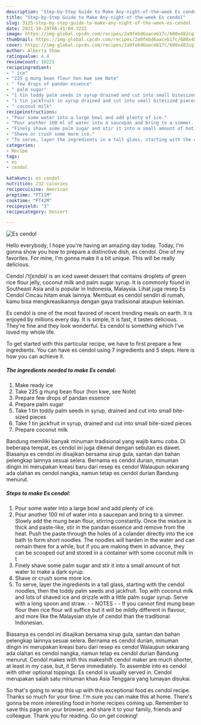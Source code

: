 ```yaml
---
description: "Step-by-Step Guide to Make Any-night-of-the-week Es cendol"
title: "Step-by-Step Guide to Make Any-night-of-the-week Es cendol"
slug: 3125-step-by-step-guide-to-make-any-night-of-the-week-es-cendol
date: 2021-10-29T06:41:04.322Z
image: https://img-global.cpcdn.com/recipes/2a9febd6aaceb17c/680x482cq70/es-cendol-recipe-main-photo.jpg
thumbnail: https://img-global.cpcdn.com/recipes/2a9febd6aaceb17c/680x482cq70/es-cendol-recipe-main-photo.jpg
cover: https://img-global.cpcdn.com/recipes/2a9febd6aaceb17c/680x482cq70/es-cendol-recipe-main-photo.jpg
author: Alberta Shaw
ratingvalue: 4.4
reviewcount: 10221
recipeingredient:
- " ice"
- "225 g mung bean flour hon kwe see Note"
- " few drops of pandan essence"
- " palm sugar"
- "1 tin toddy palm seeds in syrup drained and cut into small bitesized pieces"
- "1 tin jackfruit in syrup drained and cut into small bitesized pieces"
- " coconut milk"
recipeinstructions:
- "Pour some water into a large bowl and add plenty of ice."
- "Pour another 100 ml of water into a saucepan and bring to a simmer. Slowly add the mung bean flour, stirring constantly. Once the mixture is thick and paste-like, stir in the pandan essence and remove from the heat. Push the paste through the holes of a colander directly into the ice bath to form short noodles. The noodles will harden in the water and can remain there for a while, but if you are making them in advance, they can be scooped out and stored in a container with some coconut milk in t"
- "Finely shave some palm sugar and stir it into a small amount of hot water to make a dark syrup."
- "Shave or crush some more ice."
- "To serve, layer the ingredients in a tall glass, starting with the cendol noodles, then the toddy palm seeds and jackfruit. Top with coconut milk and lots of shaved ice and drizzle with a little palm sugar syrup. Serve with a long spoon and straw.  NOTES  If you cannot find mung bean flour then rice flour will suffice but it will be mildly different in flavour, and more like the Malaysian style of cendol than the traditional Indonesian."
categories:
- Recipe
tags:
- es
- cendol

katakunci: es cendol 
nutrition: 232 calories
recipecuisine: American
preptime: "PT11M"
cooktime: "PT42M"
recipeyield: "3"
recipecategory: Dessert

---
```



![Es cendol](https://img-global.cpcdn.com/recipes/2a9febd6aaceb17c/680x482cq70/es-cendol-recipe-main-photo.jpg)

Hello everybody, I hope you're having an amazing day today. Today, I'm gonna show you how to prepare a distinctive dish, es cendol. One of my favorites. For mine, I'm gonna make it a bit unique. This will be really delicious.

Cendol /ˈtʃɛndɒl/ is an iced sweet dessert that contains droplets of green rice flour jelly, coconut milk and palm sugar syrup. It is commonly found in Southeast Asia and is popular in Indonesia, Malaysia. Lihat juga resep Es Cendol Cincau hitam enak lainnya. Membuat es cendol sendiri di rumah, kamu bisa mengkreasikannya dengan gaya tradisional ataupun kekinian.

Es cendol is one of the most favored of recent trending meals on earth. It is enjoyed by millions every day. It is simple, it is fast, it tastes delicious. They're fine and they look wonderful. Es cendol is something which I've loved my whole life.


To get started with this particular recipe, we have to first prepare a few ingredients. You can have es cendol using 7 ingredients and 5 steps. Here is how you can achieve it.

<!--inarticleads1-->

##### The ingredients needed to make Es cendol:

1. Make ready  ice
1. Take 225 g mung bean flour (hon kwe, see Note)
1. Prepare  few drops of pandan essence
1. Prepare  palm sugar
1. Take 1 tin toddy palm seeds in syrup, drained and cut into small bite-sized pieces
1. Take 1 tin jackfruit in syrup, drained and cut into small bite-sized pieces
1. Prepare  coconut milk


Bandung memiliki banyak minuman tradisional yang wajib kamu coba. Di beberapa tempat, es cendol ini juga dikenal dengan sebutan es dawet. Biasanya es cendol ini disajikan bersama sirup gula, santan dan bahan pelengkap lainnya sesuai selera. Bernama es cendol durian, minuman dingin ini merupakan kreasi baru dari resep es cendol Walaupun sekarang ada olahan es cendol nangka, namun tetap es cendol durian Bandung menurut. 

<!--inarticleads2-->

##### Steps to make Es cendol:

1. Pour some water into a large bowl and add plenty of ice.
1. Pour another 100 ml of water into a saucepan and bring to a simmer. Slowly add the mung bean flour, stirring constantly. Once the mixture is thick and paste-like, stir in the pandan essence and remove from the heat. Push the paste through the holes of a colander directly into the ice bath to form short noodles. The noodles will harden in the water and can remain there for a while, but if you are making them in advance, they can be scooped out and stored in a container with some coconut milk in t
1. Finely shave some palm sugar and stir it into a small amount of hot water to make a dark syrup.
1. Shave or crush some more ice.
1. To serve, layer the ingredients in a tall glass, starting with the cendol noodles, then the toddy palm seeds and jackfruit. Top with coconut milk and lots of shaved ice and drizzle with a little palm sugar syrup. Serve with a long spoon and straw. -  - NOTES -  - If you cannot find mung bean flour then rice flour will suffice but it will be mildly different in flavour, and more like the Malaysian style of cendol than the traditional Indonesian.


Biasanya es cendol ini disajikan bersama sirup gula, santan dan bahan pelengkap lainnya sesuai selera. Bernama es cendol durian, minuman dingin ini merupakan kreasi baru dari resep es cendol Walaupun sekarang ada olahan es cendol nangka, namun tetap es cendol durian Bandung menurut. Cendol makes with this makeshift cendol maker are much shorter, at least in my case, but, it Serve immediately. To assemble into es cendol with other optional toppings: Es cendol is usually served in. Cendol merupakan salah satu minuman khas Asia Tenggara yang lumayan disukai. 

So that's going to wrap this up with this exceptional food es cendol recipe. Thanks so much for your time. I'm sure you can make this at home. There's gonna be more interesting food in home recipes coming up. Remember to save this page on your browser, and share it to your family, friends and colleague. Thank you for reading. Go on get cooking!
